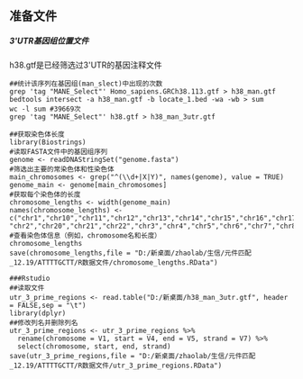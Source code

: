 ## 准备文件
##### 3'UTR基因组位置文件
h38.gtf是已经筛选过3'UTR的基因注释文件
``` 
##统计该序列在基因组(man_slect)中出现的次数
grep 'tag "MANE_Select"' Homo_sapiens.GRCh38.113.gtf > h38_man.gtf
bedtools intersect -a h38_man.gtf -b locate_1.bed -wa -wb > sum
wc -l sum #39669次
grep 'tag "MANE_Select"' h38.gtf > h38_man_3utr.gtf

##获取染色体长度
library(Biostrings) 
#读取FASTA文件中的基因组序列
genome <- readDNAStringSet("genome.fasta") 
#筛选出主要的常染色体和性染色体
main_chromosomes <- grep("^(\\d+|X|Y)", names(genome), value = TRUE)
genome_main <- genome[main_chromosomes]
#获取每个染色体的长度 
chromosome_lengths <- width(genome_main) 
names(chromosome_lengths) <- c("chr1","chr10","chr11","chr12","chr13","chr14","chr15","chr16","chr17","chr18","chr19",
"chr2","chr20","chr21","chr22","chr3","chr4","chr5","chr6","chr7","chr8","chr9","chrX","chrY")
#查看染色体信息（例如，chromosome名和长度）
chromosome_lengths
save(chromosome_lengths,file = "D:/新桌面/zhaolab/生信/元件匹配_12.19/ATTTTGCTT/R数据文件/chromosome_lengths.RData")

###Rstudio
##读取文件
utr_3_prime_regions <- read.table("D:/新桌面/h38_man_3utr.gtf", header = FALSE,sep = "\t")
library(dplyr)
##修改列名并删除列名
utr_3_prime_regions <- utr_3_prime_regions %>% 
  rename(chromosome = V1, start = V4, end = V5, strand = V7) %>% 
  select(chromosome, start, end, strand)
save(utr_3_prime_regions,file = "D:/新桌面/zhaolab/生信/元件匹配_12.19/ATTTTGCTT/R数据文件/utr_3_prime_regions.RData")
```

<!--stackedit_data:
eyJoaXN0b3J5IjpbLTE2ODgwODcxMzEsLTE4NjY1NjEzNywxOD
UwNTA2MTIzLC02NjAwNzMxOTYsODY4ODA2NDM1LDIwNzgyOTA0
ODAsLTQ0NTM2OTM0OSwtMTQ2MDQ2NDg1N119
-->